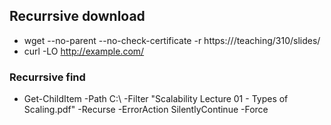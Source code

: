 ## Recurrsive download
  - wget --no-parent --no-check-certificate -r https://<hostname>/teaching/310/slides/
  - curl -LO http://example.com/
  
### Recurrsive find  
  - Get-ChildItem -Path C:\ -Filter "Scalability Lecture 01 - Types of Scaling.pdf" -Recurse -ErrorAction SilentlyContinue -Force
